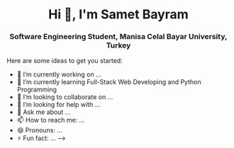 <h1 align="center">Hi 👋, I'm Samet Bayram</h1>
<h3 align="center">Software Engineering Student, Manisa Celal Bayar University, Turkey</h3>


Here are some ideas to get you started:

- 🔭 I’m currently working on ...
- 🌱 I’m currently learning Full-Stack Web Developing and Python Programming
- 👯 I’m looking to collaborate on ...
- 🤔 I’m looking for help with ...
- 💬 Ask me about ...
- 📫 How to reach me: ...
- 😄 Pronouns: ...
- ⚡ Fun fact: ...
-->

